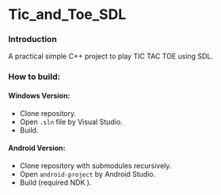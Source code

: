 # Tic_and_Toe_SDL

### Introduction

A practical simple C++ project to play TIC TAC TOE using SDL.

### How to build:

#### Windows Version: 
- Clone repository.
- Open `.sln` file by Visual Studio.
- Build.

#### Android Version:
- Clone repository with submodules recursively.
- Open `android-project` by Android Studio.
- Build (required NDK ).
